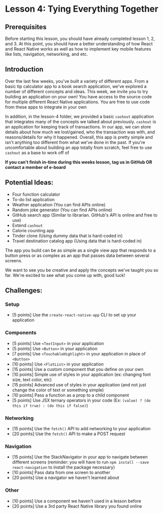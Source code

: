 # Lesson 4: Tying Everything Together

## Prerequisites
Before starting this lesson, you should have already completed lesson 1, 2, and 3. At this point, you should have a better understanding of how React and React Native works as well as how to implement key mobile features like lists, navigation, networking, and etc.

## Introduction
Over the last few weeks, you've built a variety of different apps. From a basic tip calculator app to a book search application, we've explored a number of different concepts and ideas. This week, we invite you to try building an application on your own! You have access to the source code for multiple different React Native applications. You are free to use code from these apps to integrate in your own

In addition, in the lesson-4 folder, we provided a basic `cashout` application that integrates many of the concepts we talked about previously. `cashout` is an application for keeping track of transactions. In our app, we can store details about how much we lost/gained, who the transaction was with, and reasons/details for why it happened. Overall, this app is pretty simple and isn't anything too different from what we've done in the past. If you're uncomfortable about building an app totally from scratch, feel free to use `cashout` as a base to work off of 

**If you can't finish in-time during this weeks lesson, tag us in GitHub OR contact a member of e-board**

## Potential Ideas:
* Four function calculator
* To-do list application
* Weather application (You can find APIs online)
* Random joke generator (You can find APIs online)
* GitHub search app (Similar to librarian. GitHub's API is online and free to use)
* Extend `cashout`
* Calorie counting app
* Tinder clone (Using dummy data that is hard-coded in)
* Travel destination catalog app (Using data that is hard-coded in)

The app you build can be as simple as a single view app that responds to a button press or as complex as an app that passes data between several screens. 

We want to see you be creative and apply the concepts we've taught you so far. We're excited to see what you come up with, good luck!

## Challenges:

### Setup
* [5 points] Use the `create-react-native-app` CLI to set up your application

### Components
* [5 points] Use `<TextInput>` in your application
* [5 points] Use `<Button>` in your application
* [7 points] Use `<TouchableHighlight>` in your application in place of `<Button>`
* [10 points] Use `<FlatList>` in your application
* [15 points] Use a custom component that you define on your own
* [10 points] Simple use of styles in your application (ex: changing font size, text color, etc)
* [15 points] Advanced use of styles in your application (and not just change the color of text or something simple)
* [10 points] Pass a function as a prop to a child component
* [5 points] Use JSX ternary operators in your code (Ex: `(value) ? (do this if true) : (do this if false)`)

### Networking
* [15 points] Use the `fetch()` API to add networking to your application
* [20 points] Use the `fetch()` API to make a POST request 

### Navigation
* [15 points] Use the StackNavigator in your app to navigate between different screens (reminder: you will have to run `npm install --save react-navigation` to install the package necessary)
* [10 points] Pass data from one screen to another
* [20 points] Use a navigator we haven't learned about 

### Other
* [10 points] Use a component we haven't used in a lesson before
* [20 points] Use a 3rd party React Native library you found online
